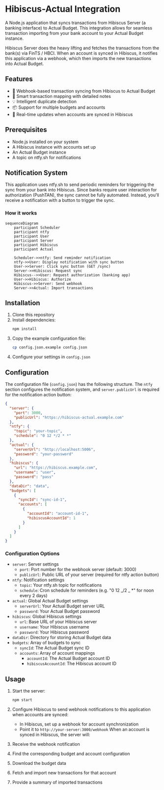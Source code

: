 # Hibiscus-Actual Integration

A Node.js application that syncs transactions from Hibiscus Server (a banking interface) to Actual Budget. This integration allows for seamless transaction importing from your bank account to your Actual Budget instance.

Hibiscus Server does the heavy lifting and fetches the transactions from the bank(s) via FinTS / HBCI. When an account is synced in Hibiscus, it notifies this application via a webhook, which then imports the new transactions into Actual Budget.

## Features

- 🔄 Webhook-based transaction syncing from Hibiscus to Actual Budget
- 🎯 Smart transaction mapping with detailed notes
- 💡 Intelligent duplicate detection
- 📦 Support for multiple budgets and accounts
- 🚀 Real-time updates when accounts are synced in Hibiscus

## Prerequisites

- Node.js installed on your system
- A Hibiscus instance with accounts set up
- An Actual Budget instance
- A topic on ntfy.sh for notifications

## Notification System

This application uses ntfy.sh to send periodic reminders for triggering the sync from your bank into Hibiscus. Since banks require user interaction for authorization (PushTAN), the sync cannot be fully automated. Instead, you'll receive a notification with a button to trigger the sync.

### How it works

```mermaid
sequenceDiagram
    participant Scheduler
    participant ntfy
    participant User
    participant Server
    participant Hibiscus
    participant Actual

    Scheduler->>ntfy: Send reminder notification
    ntfy->>User: Display notification with sync button
    User->>Server: Click sync button (GET /sync)
    Server->>Hibiscus: Request sync
    Hibiscus-->>User: Request authorization (banking app)
    User->>Hibiscus: Authorize
    Hibiscus->>Server: Send webhook
    Server->>Actual: Import transactions
```

## Installation

1. Clone this repository
2. Install dependencies:
   ```bash
   npm install
   ```
3. Copy the example configuration file:
   ```bash
   cp config.json.example config.json
   ```
4. Configure your settings in `config.json`

## Configuration

The configuration file (`config.json`) has the following structure. The `ntfy` section configures the notification system, and `server.publicUrl` is required for the notification action button:

```json
{
  "server": {
    "port": 3000,
    "publicUrl": "https://hibiscus-actual.example.com"
  },
  "ntfy": {
    "topic": "your-topic",
    "schedule": "0 12 */2 * *"
  },
  "actual": {
    "serverUrl": "http://localhost:5006",
    "password": "your-password"
  },
  "hibiscus": {
    "url": "https://hibiscus.example.com",
    "username": "user",
    "password": "pass"
  },
  "dataDir": "data",
  "budgets": [
    {
      "syncId": "sync-id-1",
      "accounts": [
        {
          "accountId": "account-id-1",
          "hibiscusAccountId": 1
        }
      ]
    }
  ]
}
```

### Configuration Options

- `server`: Server settings
  - `port`: Port number for the webhook server (default: 3000)
  - `publicUrl`: Public URL of your server (required for ntfy action button)
- `ntfy`: Notification settings
  - `topic`: Your ntfy.sh topic for notifications
  - `schedule`: Cron schedule for reminders (e.g. "0 12 _/2 _ \*" for noon every 2 days)
- `actual`: Global Actual Budget settings
  - `serverUrl`: Your Actual Budget server URL
  - `password`: Your Actual Budget password
- `hibiscus`: Global Hibiscus settings
  - `url`: Base URL of your Hibiscus server
  - `username`: Your Hibiscus username
  - `password`: Your Hibiscus password
- `dataDir`: Directory for storing Actual Budget data
- `budgets`: Array of budgets to sync
  - `syncId`: The Actual Budget sync ID
  - `accounts`: Array of account mappings
    - `accountId`: The Actual Budget account ID
    - `hibiscusAccountId`: The Hibiscus account ID

## Usage

1. Start the server:

   ```bash
   npm start
   ```

2. Configure Hibiscus to send webhook notifications to this application when accounts are synced:

   - In Hibiscus, set up a webhook for account synchronization
   - Point it to `http://your-server:3000/webhook`
     When an account is synced in Hibiscus, the server will:

3. Receive the webhook notification
4. Find the corresponding budget and account configuration
5. Download the budget data
6. Fetch and import new transactions for that account
7. Provide a summary of imported transactions
